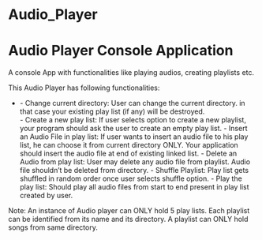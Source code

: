 # Audio_Player
<h1>Audio Player Console Application</h1>
A console App with functionalities like playing audios, creating playlists etc.

<p>This Audio Player has following functionalities:</p>
<ul>
<li>- Change current directory: User can change the current directory. in that case your existing play list (if any) will be destroyed.</li>
- Create a new play list: If user selects option to create a new playlist, your program should ask the user to create an empty play list.
- Insert an Audio File in play list: If user wants to insert an audio file to his play list, he can choose it from current directory ONLY. Your application should insert the audio file at end of existing linked list.
- Delete an Audio from play list: User may delete any audio file from playlist. Audio file shouldn’t be deleted from directory.
- Shuffle Playlist: Play list gets shuffled in random order once user selects shuffle option.
- Play the play list: Should play all audio files from start to end present in play list created by user.
</ul>
Note: An instance of Audio player can ONLY hold 5 play lists. Each playlist can be identified from its name and its directory. A playlist can ONLY hold songs from same directory.
